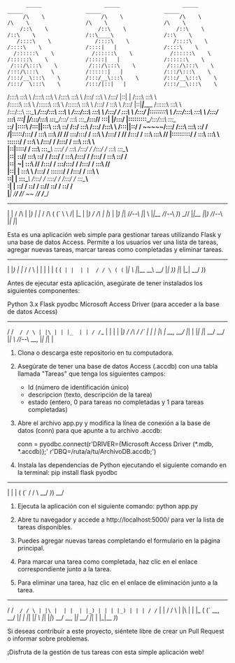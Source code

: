           _____                    _____                    _____                    _____                    _____                    _____          
         /\    \                  /\    \                  /\    \                  /\    \                  /\    \                  /\    \         
        /::\    \                /::\    \                /::\    \                /::\    \                /::\____\                /::\    \        
       /::::\    \              /::::\    \              /::::\    \              /::::\    \              /::::|   |               /::::\    \       
      /::::::\    \            /::::::\    \            /::::::\    \            /::::::\    \            /:::::|   |              /::::::\    \      
     /:::/\:::\    \          /:::/\:::\    \          /:::/\:::\    \          /:::/\:::\    \          /::::::|   |             /:::/\:::\    \     
    /:::/__\:::\    \        /:::/__\:::\    \        /:::/__\:::\    \        /:::/  \:::\    \        /:::/|::|   |            /:::/__\:::\    \    
   /::::\   \:::\    \      /::::\   \:::\    \      /::::\   \:::\    \      /:::/    \:::\    \      /:::/ |::|   |           /::::\   \:::\    \   
  /::::::\   \:::\    \    /::::::\   \:::\    \    /::::::\   \:::\    \    /:::/    / \:::\    \    /:::/  |::|___|______    /::::::\   \:::\    \  
 /:::/\:::\   \:::\____\  /:::/\:::\   \:::\    \  /:::/\:::\   \:::\    \  /:::/    /   \:::\ ___\  /:::/   |::::::::\    \  /:::/\:::\   \:::\    \ 
/:::/  \:::\   \:::|    |/:::/__\:::\   \:::\____\/:::/  \:::\   \:::\____\/:::/____/     \:::|    |/:::/    |:::::::::\____\/:::/__\:::\   \:::\____\
\::/   |::::\  /:::|____|\:::\   \:::\   \::/    /\::/    \:::\  /:::/    /\:::\    \     /:::|____|\::/    / ~~~~~/:::/    /\:::\   \:::\   \::/    /
 \/____|:::::\/:::/    /  \:::\   \:::\   \/____/  \/____/ \:::\/:::/    /  \:::\    \   /:::/    /  \/____/      /:::/    /  \:::\   \:::\   \/____/ 
       |:::::::::/    /    \:::\   \:::\    \               \::::::/    /    \:::\    \ /:::/    /               /:::/    /    \:::\   \:::\    \     
       |::|\::::/    /      \:::\   \:::\____\               \::::/    /      \:::\    /:::/    /               /:::/    /      \:::\   \:::\____\    
       |::| \::/____/        \:::\   \::/    /               /:::/    /        \:::\  /:::/    /               /:::/    /        \:::\   \::/    /    
       |::|  ~|               \:::\   \/____/               /:::/    /          \:::\/:::/    /               /:::/    /          \:::\   \/____/     
       |::|   |                \:::\    \                  /:::/    /            \::::::/    /               /:::/    /            \:::\    \         
       \::|   |                 \:::\____\                /:::/    /              \::::/    /               /:::/    /              \:::\____\        
        \:|   |                  \::/    /                \::/    /                \::/____/                \::/    /                \::/    /        
         \|___|                   \/____/                  \/____/                  ~~                       \/____/                  \/____/         
                                                                                                                                                      


_____   __    ___   ____   __    __       _       ____  ___        __    ___   ___  
 | |   / /\  | |_) | |_   / /\  ( (`     \ \    /| |_  | |_)      / /\  | |_) | |_) 
 |_|  /_/--\ |_| \ |_|__ /_/--\ _)_)      \_\/\/ |_|__ |_|_)     /_/--\ |_|   |_|   

Esta es una aplicación web simple para gestionar tareas utilizando Flask y una base de datos Access. Permite a los usuarios ver una lista de tareas, agregar nuevas tareas, marcar tareas como completadas y eliminar tareas.

 ___   ____  ___    _     _   __   _  _____  ___   __  
| |_) | |_  / / \  | | | | | ( (` | |  | |  / / \ ( (` 
|_| \ |_|__ \_\_\\ \_\_/ |_| _)_) |_|  |_|  \_\_/ _)_) 

Antes de ejecutar esta aplicación, asegúrate de tener instalados los siguientes componentes:

Python 3.x
Flask
pyodbc
Microsoft Access Driver (para acceder a la base de datos Access)


 __    ___   _      ____  _   __    _     ___    __    __    _   _     
/ /`  / / \ | |\ | | |_  | | / /`_ | | | | |_)  / /\  / /`  | | | |\ | 
\_\_, \_\_/ |_| \| |_|   |_| \_\_/ \_\_/ |_| \ /_/--\ \_\_, |_| |_| \| 

1. Clona o descarga este repositorio en tu computadora.

2. Asegúrate de tener una base de datos Access (.accdb) con una tabla llamada "Tareas" que tenga los siguientes campos:

    - Id (número de identificación único)
    - descripcion (texto, descripción de la tarea)
    - estado (entero, 0 para tareas no completadas y 1 para tareas completadas)

3. Abre el archivo app.py y modifica la línea de conexión a la base de datos (conn) para que apunte a tu archivo .accdb:

    conn = pyodbc.connect(r'DRIVER={Microsoft Access Driver (*.mdb, *.accdb)};'
                        r'DBQ=/ruta/a/tu/ArchivoDB.accdb;')

4. Instala las dependencias de Python ejecutando el siguiente comando en la terminal:
	pip install flask pyodbc

 _     __   ___  
| | | ( (` / / \ 
\_\_/ _)_) \_\_/ 

1. Ejecuta la aplicación con el siguiente comando:
    python app.py

1. Abre tu navegador y accede a http://localhost:5000/ para ver la lista de tareas disponibles.

2. Puedes agregar nuevas tareas completando el formulario en la página principal.

3. Para marcar una tarea como completada, haz clic en el enlace correspondiente junto a la tarea.

4. Para eliminar una tarea, haz clic en el enlace de eliminación junto a la tarea.

 __    ___   _     _____  ___   _   ___   _     __    _   ___   _      ____  __  
/ /`  / / \ | |\ |  | |  | |_) | | | |_) | | | / /`  | | / / \ | |\ | | |_  ( (` 
\_\_, \_\_/ |_| \|  |_|  |_| \ |_| |_|_) \_\_/ \_\_, |_| \_\_/ |_| \| |_|__ _)_) 

Si deseas contribuir a este proyecto, siéntete libre de crear un Pull Request o informar sobre problemas.

¡Disfruta de la gestión de tus tareas con esta simple aplicación web!
